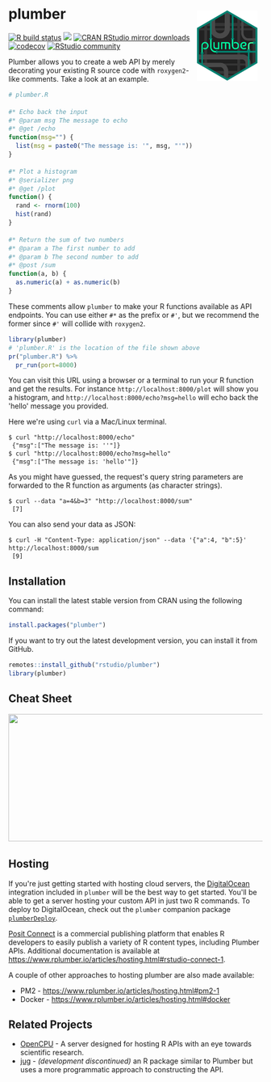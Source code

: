 # plumber <a href='https://www.rplumber.io/'><img src='man/figures/logo.svg' align="right" height="138.5" style="margin:10px;" /></a>

<!-- badges: start -->
[![R build status](https://github.com/rstudio/plumber/actions/workflows/R-CMD-check.yaml/badge.svg)](https://github.com/rstudio/plumber/actions)
[![](https://www.r-pkg.org/badges/version/plumber)](https://www.r-pkg.org/pkg/plumber)
[![CRAN RStudio mirror downloads](https://cranlogs.r-pkg.org/badges/plumber?color=brightgreen)](https://www.r-pkg.org/pkg/plumber)
[![codecov](https://app.codecov.io/gh/rstudio/plumber/branch/main/graph/badge.svg)](https://app.codecov.io/gh/rstudio/plumber)
[![RStudio community](https://img.shields.io/badge/community-plumber-blue?style=social&logo=rstudio&logoColor=75AADB)](https://forum.posit.co/tag/plumber)
<!-- badges: end -->

Plumber allows you to create a web API by merely decorating your existing R
source code with `roxygen2`-like comments. Take a look at an example.

```r
# plumber.R

#* Echo back the input
#* @param msg The message to echo
#* @get /echo
function(msg="") {
  list(msg = paste0("The message is: '", msg, "'"))
}

#* Plot a histogram
#* @serializer png
#* @get /plot
function() {
  rand <- rnorm(100)
  hist(rand)
}

#* Return the sum of two numbers
#* @param a The first number to add
#* @param b The second number to add
#* @post /sum
function(a, b) {
  as.numeric(a) + as.numeric(b)
}
```

These comments allow `plumber` to make your R functions available as API
endpoints. You can use either `#*` as the prefix or `#'`, but we recommend the
former since `#'` will collide with `roxygen2`.

```r
library(plumber)
# 'plumber.R' is the location of the file shown above
pr("plumber.R") %>%
  pr_run(port=8000)
```

You can visit this URL using a browser or a terminal to run your R function and
get the results. For instance
`http://localhost:8000/plot` will show you a
histogram, and
`http://localhost:8000/echo?msg=hello`
will echo back the 'hello' message you provided.

Here we're using `curl` via a Mac/Linux terminal.

```
$ curl "http://localhost:8000/echo"
 {"msg":["The message is: ''"]}
$ curl "http://localhost:8000/echo?msg=hello"
 {"msg":["The message is: 'hello'"]}
```

As you might have guessed, the request's query string parameters are forwarded
to the R function as arguments (as character strings).

```
$ curl --data "a=4&b=3" "http://localhost:8000/sum"
 [7]
```

You can also send your data as JSON:

```
$ curl -H "Content-Type: application/json" --data '{"a":4, "b":5}' http://localhost:8000/sum
 [9]
```

## Installation

You can install the latest stable version from CRAN using the following command:

```r
install.packages("plumber")
```

If you want to try out the latest development version, you can install it from GitHub.

```r
remotes::install_github("rstudio/plumber")
library(plumber)
```

## Cheat Sheet

<a href="https://github.com/rstudio/cheatsheets/blob/main/plumber.pdf"><img src="https://raw.githubusercontent.com/rstudio/cheatsheets/main/pngs/thumbnails/plumber-cheatsheet-thumbs.png" width="630" height="252"/></a>

## Hosting

If you're just getting started with hosting cloud servers, the
[DigitalOcean](https://www.digitalocean.com) integration included in `plumber`
will be the best way to get started. You'll be able to get a server hosting your
custom API in just two R commands. To deploy to DigitalOcean, check out the
`plumber` companion package [`plumberDeploy`](https://github.com/meztez/plumberDeploy).

[Posit Connect](https://posit.co/products/enterprise/connect/) is a commercial
publishing platform that enables R developers to easily publish a variety of R
content types, including Plumber APIs. Additional documentation is available at
https://www.rplumber.io/articles/hosting.html#rstudio-connect-1.

A couple of other approaches to hosting plumber are also made available:

 - PM2 - https://www.rplumber.io/articles/hosting.html#pm2-1
 - Docker - https://www.rplumber.io/articles/hosting.html#docker

## Related Projects

- [OpenCPU](https://www.opencpu.org/) - A server designed for hosting R APIs
  with an eye towards scientific research.
- [jug](http://bart6114.github.io/jug/index.html) - *(development discontinued)*
  an R package similar to Plumber but uses a more programmatic approach to
  constructing the API.
